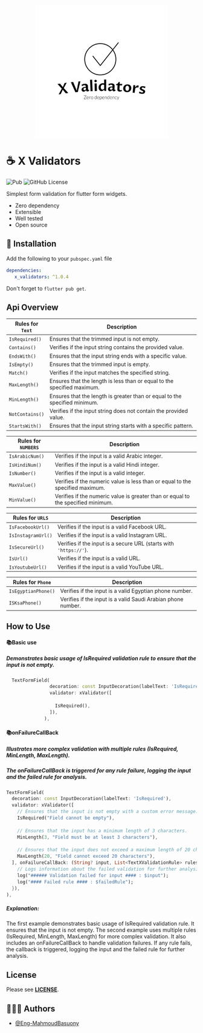 <p align="center">
  <a href="#"><img src="https://raw.githubusercontent.com/Eng-MahmoudBasuony/x_validators/main/logo_x_validators.png" width=350 height=auto /></a>
</p>


 
 # ☕ X Validators 
![Pub](https://img.shields.io/pub/v/x_validators)
![GitHub License](https://img.shields.io/github/license/Eng-MahmoudBasuony/x_validators)

Simplest form validation for flutter form widgets.
* Zero dependency
* Extensible
* Well tested
* Open source
    
 ## 🚀 Installation 
 
Add the following to your `pubspec.yaml` file

```yaml
dependencies:
   x_validators: ^1.0.4
```

Don't forget to `flutter pub get`.

## Api Overview

| Rules for `Text` | Description                                                                |
|------------------|----------------------------------------------------------------------------|
| `IsRequired()`   | Ensures that the trimmed input is not empty.                               |
| `Contains()`     | Verifies if the input string contains the provided value.                  |
| `EndsWith()`     | Ensures that the input string ends with a specific value.                  |
| `IsEmpty()`      | Ensures that the trimmed input is empty.                                   |
| `Match()`        | Verifies if the input matches the specified string.                        |
| `MaxLength()`    | Ensures that the length is less than or equal to the specified maximum.    |
| `MinLength()`    | Ensures that the length is greater than or equal to the specified minimum. |
| `NotContains()`  | Verifies if the input string does not contain the provided value.          |
| `StartsWith()`   | Ensures that the input string starts with a specific pattern.              |

| Rules for `NUMBERS` | Description                                                                      |
|---------------------|----------------------------------------------------------------------------------|
| `IsArabicNum()`     | Verifies if the input is a valid Arabic integer.                                 |
| `IsHindiNum()`      | Verifies if the input is a valid Hindi integer.                                  |
| `IsNumber()`        | Verifies if the input is a valid integer.                                        |
| `MaxValue()`        | Verifies if the numeric value is less than or equal to the specified maximum.    |
| `MinValue()`        | Verifies if the numeric value is greater than or equal to the specified minimum. |

| Rules for `URLS`   | Description                                                       |
|--------------------|-------------------------------------------------------------------|
| `IsFacebookUrl()`  | Verifies if the input is a valid Facebook URL.                    |
| `IsInstagramUrl()` | Verifies if the input is a valid Instagram URL.                   |
| `IsSecureUrl()`    | Verifies if the input is a secure URL (starts with `'https://'`). |
| `IsUrl()`          | Verifies if the input is a valid URL.                             |
| `IsYoutubeUrl()`   | Verifies if the input is a valid YouTube URL.                     |

| Rules for `Phone`   | Description                                                  |
|---------------------|--------------------------------------------------------------|
| `IsEgyptianPhone()` | Verifies if the input is a valid Egyptian phone number.      |
| `ISKsaPhone()`      | Verifies if the input is a valid Saudi Arabian phone number. |

## How to Use

#### 📚Basic use
  ##### Demonstrates basic usage of IsRequired validation rule to ensure that the input is not empty.
```Dart
  TextFormField(
                decoration: const InputDecoration(labelText: 'IsRequired'),
                validator: xValidator([
                 
                  IsRequired(),
                ]),
              ),
```

#### 📚onFailureCallBack 
  ##### Illustrates more complex validation with multiple rules (IsRequired, MinLength, MaxLength).
  ##### The onFailureCallBack is triggered for any rule failure, logging the input and the failed rule for analysis.
```Dart
TextFormField(
  decoration: const InputDecoration(labelText: 'IsRequired'),
  validator: xValidator([
    // Ensures that the input is not empty with a custom error message.
    IsRequired("Field cannot be empty"),

    // Ensures that the input has a minimum length of 3 characters.
    MinLength(3, "Field must be at least 3 characters"),

    // Ensures that the input does not exceed a maximum length of 20 characters.
    MaxLength(20, "Field cannot exceed 20 characters"),
  ], onFailureCallBack: (String? input, List<TextXValidationRule> rules, TextXValidationRule failedRule) {
    // Logs information about the failed validation for further analysis.
    log("###### Validation failed for input #### : $input");
    log("#### Failed rule #### : $failedRule");
  }),
),
```
##### Explanation:
The first example demonstrates basic usage of IsRequired validation rule. It ensures that the input is not empty.
The second example uses multiple rules (IsRequired, MinLength, MaxLength) for more complex validation. It also includes an 
onFailureCallBack to handle validation failures. If any rule fails, the callback is triggered, logging the input and the failed rule for further analysis.


## License

Please see [**LICENSE**](https://github.com/Eng-MahmoudBasuony/x_validators/blob/main/LICENSE).


## 👨🏻‍💻 Authors
- [@Eng-MahmoudBasuony](https://github.com/Eng-MahmoudBasuony)
